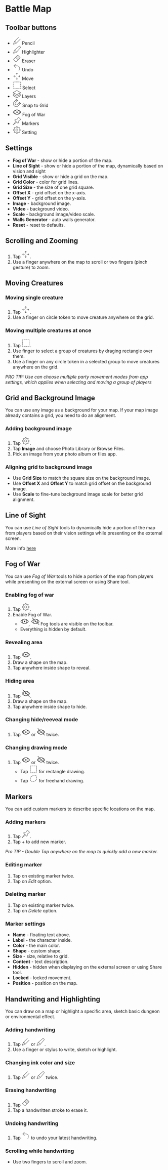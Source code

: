 [icon-pencil]: icons/pencil.png 
[icon-highlighter]: icons/highlighter.png
[icon-eraser]: icons/eraser.png
[icon-undo]: icons/undo.png
[icon-move]: icons/move.png
[icon-move-restricted]: icons/move-restricted.png
[icon-select]: icons/select.png
[icon-snap]: icons/snap.png
[icon-reveal]: icons/reveal.png
[icon-hide]: icons/hide.png
[icon-layers]: icons/layers.png
[icon-markers]: icons/markers.png 
[icon-settings]: icons/settings.png
[icon-share]: icons/share.png
[icon-fog-free]: icons/fog-free.png
[icon-fog-rect]: icons/fog-rect.png

# Battle Map

## Toolbar buttons

* ![pencil][icon-pencil] Pencil
* ![highligher][icon-highlighter] Highlighter
* ![eraser][icon-eraser] Eraser
* ![undo][icon-undo] Undo
* ![move][icon-move] Move
* ![select][icon-select] Select
* ![layers][icon-layers] Layers
* ![snap][icon-snap] Snap to Grid
* ![reveal][icon-reveal] Fog of War
* ![markers][icon-markers] Markers
* ![settings][icon-settings] Setting

## Settings

* **Fog of War** - show or hide a portion of the map.
* **Line of Sight** - show or hide a portion of the map, dynamically based on vision and sight
* **Grid Visible** - show or hide a grid on the map.
* **Grid Color** - color for grid lines.
* **Grid Size** - the size of one grid square.
* **Offset X** - grid offset on the x-axis.
* **Offset Y** - grid offset on the y-axis.
* **Image** - background image.
* **Video** - background video.
* **Scale** - background image/video scale.
* **Walls Generator** - auto walls generator.
* **Reset** - reset to defaults.


## Scrolling and Zooming

1. Tap ![move][icon-move].
2. Use a finger anywhere on the map to scroll or two fingers (pinch gesture) to zoom.

## Moving Creatures

### Moving single creature

1. Tap ![move][icon-move].
2. Use a finger on circle token to move creature anywhere on the grid.

### Moving multiple creatures at once

1. Tap ![select][icon-select].
2. Use finger to select a group of creatures by draging rectangle over them.
3. Use a finger on any circle token in a selected group to move creatures anywhere on the grid.

*PRO TIP: Use can choose multiple party movement modes from app settings, which applies when selecting and moving a group of players*

## Grid and Background Image

You can use any image as a background for your map. If your map image already contains a grid, you need to do an alignment.

### Adding background image

1. Tap ![settings][icon-settings].
2. Tap **Image** and choose Photo Library or Browse Files.
3. Pick an image from your photo album or files app.

### Aligning grid to background image

* Use **Grid Size** to match the square size on the background image.
* Use **Offset X** and **Offset Y** to match grid offset on the background image.
* Use **Scale** to fine-tune background image scale for better grid alignment.

## Line of Sight

You can use *Line of Sight* tools to dynamically hide a portion of the map from players based on their vision settings while presenting on the external screen.

More info [here](line-of-sight)

## Fog of War

You can use *Fog of War* tools to hide a portion of the map from players while presenting on the external screen or using Share tool.

### Enabling fog of war

1. Tap ![settings][icon-settings].
2. Enable Fog of War.
	* ![reveal][icon-reveal], ![hide][icon-hide] Fog tools are visible on the toolbar.
	* Everything is hidden by default.

### Revealing area

1. Tap ![reveal][icon-reveal].
2. Draw a shape on the map.
3. Tap anywhere inside shape to reveal.

### Hiding area

1. Tap ![hide][icon-hide].
2. Draw a shape on the map.
3. Tap anywhere inside shape to hide.

### Changing hide/reeveal mode

1. Tap ![reveal][icon-reveal] or ![hide][icon-hide] twice.

### Changing drawing mode

1. Tap ![reveal][icon-reveal] or ![hide][icon-hide] twice.
	* Tap ![fog-rect][icon-fog-rect] for rectangle drawing.
	* Tap ![fog-free][icon-fog-free] for freehand drawing.

## Markers

You can add custom markers to describe specific locations on the map.

### Adding markers

1. Tap ![markers][icon-markers].
2. Tap + to add new marker.

*Pro TIP - Double Tap anywhere on the map to quickly add a new marker.*

### Editing marker

1. Tap on existing marker twice.
2. Tap on *Edit* option.

### Deleting marker

1. Tap on existing marker twice.
2. Tap on *Delete* option.

### Marker settings

* **Name** - floating text above.
* **Label** - the character inside.
* **Color** - the main color.
* **Shape** - custom shape.
* **Size** - size, relative to grid.
* **Content** - text description.
* **Hidden** - hidden when displaying on the external screen or using Share tool.
* **Locked** - locked movement.
* **Position** - position on the map.

## Handwriting and Highlighting

You can draw on a map or highlight a specific area, sketch basic dungeon or environmental effect.

### Adding handwriting

1. Tap ![pencil][icon-pencil] or ![highlighter][icon-highlighter].
2. Use a finger or stylus to write, sketch or highlight.

### Changing ink color and size

1. Tap ![pencil][icon-pencil] or ![highlighter][icon-highlighter] twice.

### Erasing handwriting

1. Tap ![eraser][icon-eraser] 
2. Tap a handwritten stroke to erase it.

### Undoing handwriting

1. Tap ![undo][icon-undo] to undo your latest handwriting.

### Scrolling while handwriting

* Use two fingers to scroll and zoom.